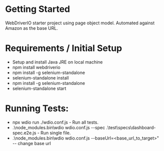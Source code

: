 # Getting Started
WebDriverIO starter project using page object model. Automated against Amazon as the base URL.

# Requirements / Initial Setup
- Setup and install Java JRE on local machine
- npm install webdriverio
- npm install -g selenium-standalone
- selenium-standalone install
- npm install -g selenium-standalone
- selenium-standalone start

# Running Tests:
- npx wdio run ./wdio.conf.js - Run all tests.
- .\node_modules\.bin\wdio wdio.conf.js --spec .\test\specs\dashboard-spec.e2e.js - Run single file.
- .\node_modules\.bin\wdio wdio.conf.js --baseUrl=<base_url_to_target>" -- change base url

